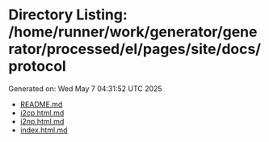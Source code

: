 # Directory Listing: /home/runner/work/generator/generator/processed/el/pages/site/docs/protocol
Generated on: Wed May  7 04:31:52 UTC 2025

- [README.md](README.md)
- [i2cp.html.md](i2cp.html.md)
- [i2np.html.md](i2np.html.md)
- [index.html.md](index.html.md)
